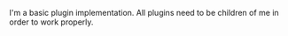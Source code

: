 I'm a basic plugin implementation. 
All plugins need to be children of me in order to work properly. 